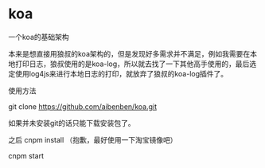 # koa
一个koa的基础架构

本来是想直接用狼叔的koa架构的，但是发现好多需求并不满足，例如我需要在本地打印日志，狼叔使用的是koa-log，所以就去找了一下其他高手使用的，最后选定使用log4js来进行本地日志的打印，就放弃了狼叔的koa-log插件了。


使用方法

git clone https://github.com/aibenben/koa.git 

如果并未安装git的话只能下载安装包了。

之后
cnpm install （抱歉，最好使用一下淘宝镜像吧）

cnpm start


